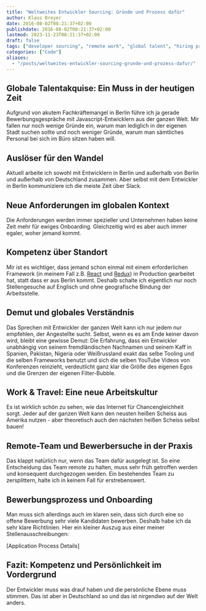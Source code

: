```yaml
---
title: "Weltweites Entwickler Sourcing: Gründe und Prozess dafür"
author: Klaus Breyer
date: 2016-08-02T08:21:37+02:00
publishdate: 2016-08-02T08:21:37+02:00
lastmod: 2023-11-23T08:21:37+02:00
draft: false
tags: ["developer sourcing", "remote work", "global talent", "hiring process"]
categories: ["Code"]
aliases:
  - "/posts/weltweites-entwickler-sourcing-grunde-und-prozess-dafur/"
---
```


## Globale Talentakquise: Ein Muss in der heutigen Zeit

Aufgrund von akutem Fachkräftemangel in Berlin führe ich ja gerade Bewerbungsgespräche mit Javascript-Entwicklern aus der ganzen Welt. Mir fallen nur noch wenige Gründe ein, warum man lediglich in der eigenen Stadt suchen sollte und noch weniger Gründe, warum man sämtliches Personal bei sich im Büro sitzen haben will.

## Auslöser für den Wandel

Aktuell arbeite ich sowohl mit Entwicklern in Berlin und außerhalb von Berlin und außerhalb von Deutschland zusammen. Aber selbst mit dem Entwickler in Berlin kommuniziere ich die meiste Zeit über Slack.

## Neue Anforderungen im globalen Kontext

Die Anforderungen werden immer spezieller und Unternehmen haben keine Zeit mehr für ewiges Onboarding. Gleichzeitig wird es aber auch immer egaler, woher jemand kommt.

## Kompetenz über Standort

Mir ist es wichtiger, dass jemand schon einmal mit einem erforderlichen Framework (in meinem Fall z.B. [React](https://facebook.github.io/react/) und [Redux](https://github.com/reactjs/redux)) in Production gearbeitet hat, statt dass er aus Berlin kommt. Deshalb schalte ich eigentlich nur noch Stellengesuche auf Englisch und ohne geografische Bindung der Arbeitsstelle.

## Demut und globales Verständnis

Das Sprechen mit Entwickler der ganzen Welt kann ich nur jedem nur empfehlen, der Angestellte sucht. Selbst, wenn es es am Ende keiner davon wird, bleibt eine gewisse Demut: Die Erfahrung, dass ein Entwickler unabhängig von seinem fremdländischen Nachnamen und seinem Kaff in Spanien, Pakistan, Nigeria oder Weißrussland exakt das selbe Tooling und die selben Frameworks benutzt und sich die selben YouTube Videos von Konferenzen reinzieht, verdeutlicht ganz klar die Größe des eigenen Egos und die Grenzen der eigenen Filter-Bubble.

## Work & Travel: Eine neue Arbeitskultur

Es ist wirklich schön zu sehen, wie das Internet für Chancengleichheit sorgt. Jeder auf der ganzen Welt kann den neusten heißen Scheiss aus Amerika nutzen - aber theoretisch auch den nächsten heißen Scheiss selbst bauen!

## Remote-Team und Bewerbersuche in der Praxis

Das klappt natürlich nur, wenn das Team dafür ausgelegt ist. So eine Entscheidung das Team remote zu halten, muss sehr früh getroffen werden und konsequent durchgezogen werden. Ein bestehendes Team zu zersplittern, halte ich in keinem Fall für erstrebenswert.

## Bewerbungsprozess und Onboarding

Man muss sich allerdings auch im klaren sein, dass sich durch eine so offene Bewerbung sehr viele Kandidaten bewerben. Deshalb habe ich da sehr klare Richtlinien. Hier ein kleiner Auszug aus einer meiner Stellenausschreibungen:

[Application Process Details]

## Fazit: Kompetenz und Persönlichkeit im Vordergrund

Der Entwickler muss was drauf haben und die persönliche Ebene muss stimmen. Das ist aber in Deutschland so und das ist nirgendwo auf der Welt anders.
